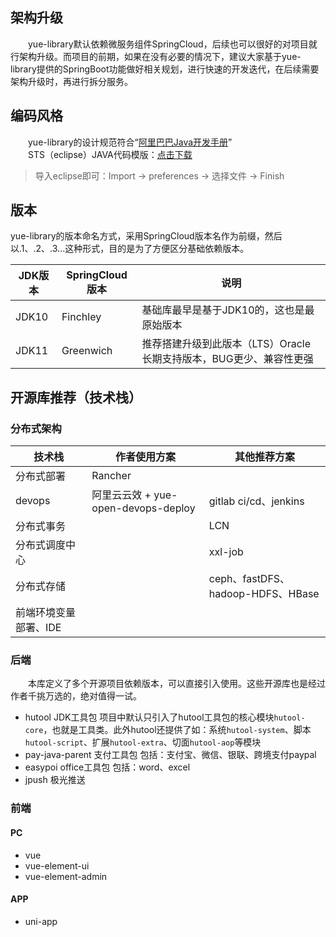 ## 架构升级
　　yue-library默认依赖微服务组件SpringCloud，后续也可以很好的对项目就行架构升级。而项目的前期，如果在没有必要的情况下，建议大家基于yue-library提供的SpringBoot功能做好相关规划，进行快速的开发迭代，在后续需要架构升级时，再进行拆分服务。

## 编码风格
　　yue-library的设计规范符合“[阿里巴巴Java开发手册](https://gitee.com/yl-yue/yue-library/raw/master/docs/_media/阿里巴巴Java开发手册_v1.4.0_详尽版.pdf)”<br>
　　STS（eclipse）JAVA代码模版：[点击下载](https://gitee.com/yl-yue/yue-library/raw/master/docs/_media/STS配置.epf)
> 导入eclipse即可：Import -> preferences -> 选择文件 -> Finish <br>

## 版本
yue-library的版本命名方式，采用SpringCloud版本名作为前缀，然后以.1、.2、.3...这种形式，目的是为了方便区分基础依赖版本。<br>

|JDK版本	|SpringCloud版本	|说明	|
|--	|--	|--	|
|JDK10	|Finchley	|基础库最早是基于JDK10的，这也是最原始版本	|
|JDK11	|Greenwich	|推荐搭建升级到此版本（LTS）Oracle长期支持版本，BUG更少、兼容性更强	|

## 开源库推荐（技术栈）
### 分布式架构
|技术栈|作者使用方案|其他推荐方案|
|--	|--	|--	|
|分布式部署|Rancher|	|
|devops|阿里云云效 + yue-open-devops-deploy|gitlab ci/cd、jenkins|
|分布式事务||LCN|
|分布式调度中心||xxl-job|
|分布式存储|	|ceph、fastDFS、hadoop-HDFS、HBase|
|前端环境变量部署、IDE|||

### 后端
　　本库定义了多个开源项目依赖版本，可以直接引入使用。这些开源库也是经过作者千挑万选的，绝对值得一试。
- hutool JDK工具包 项目中默认只引入了hutool工具包的核心模块`hutool-core`，也就是工具类。此外hutool还提供了如：系统`hutool-system`、脚本`hutool-script`、扩展`hutool-extra`、切面`hutool-aop`等模块
- pay-java-parent 支付工具包 包括：支付宝、微信、银联、跨境支付paypal
- easypoi office工具包 包括：word、excel
- jpush 极光推送

### 前端
#### PC
- vue
- vue-element-ui
- vue-element-admin

#### APP
- uni-app
